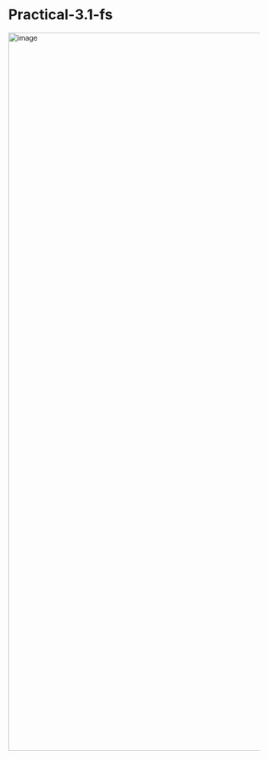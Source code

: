 # Practical-3.1-fs
<img width="2560" height="1440" alt="image" src="https://github.com/user-attachments/assets/9c64e0a7-6332-4afa-8737-fbc309e61979" />
